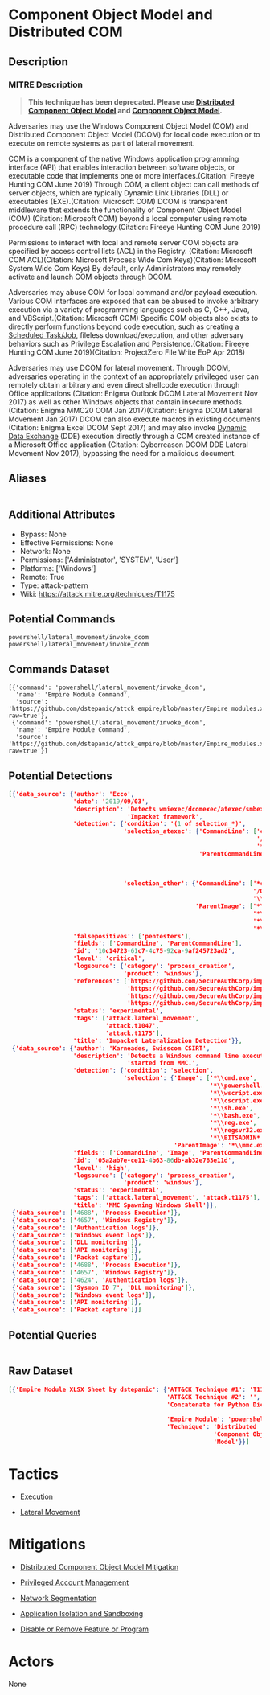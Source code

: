 
# Component Object Model and Distributed COM

## Description

### MITRE Description

> **This technique has been deprecated. Please use [Distributed Component Object Model](https://attack.mitre.org/techniques/T1021/003) and [Component Object Model](https://attack.mitre.org/techniques/T1559/001).**

Adversaries may use the Windows Component Object Model (COM) and Distributed Component Object Model (DCOM) for local code execution or to execute on remote systems as part of lateral movement. 

COM is a component of the native Windows application programming interface (API) that enables interaction between software objects, or executable code that implements one or more interfaces.(Citation: Fireeye Hunting COM June 2019) Through COM, a client object can call methods of server objects, which are typically Dynamic Link Libraries (DLL) or executables (EXE).(Citation: Microsoft COM) DCOM is transparent middleware that extends the functionality of Component Object Model (COM) (Citation: Microsoft COM) beyond a local computer using remote procedure call (RPC) technology.(Citation: Fireeye Hunting COM June 2019)

Permissions to interact with local and remote server COM objects are specified by access control lists (ACL) in the Registry. (Citation: Microsoft COM ACL)(Citation: Microsoft Process Wide Com Keys)(Citation: Microsoft System Wide Com Keys) By default, only Administrators may remotely activate and launch COM objects through DCOM.

Adversaries may abuse COM for local command and/or payload execution. Various COM interfaces are exposed that can be abused to invoke arbitrary execution via a variety of programming languages such as C, C++, Java, and VBScript.(Citation: Microsoft COM) Specific COM objects also exists to directly perform functions beyond code execution, such as creating a [Scheduled Task/Job](https://attack.mitre.org/techniques/T1053), fileless download/execution, and other adversary behaviors such as Privilege Escalation and Persistence.(Citation: Fireeye Hunting COM June 2019)(Citation: ProjectZero File Write EoP Apr 2018)

Adversaries may use DCOM for lateral movement. Through DCOM, adversaries operating in the context of an appropriately privileged user can remotely obtain arbitrary and even direct shellcode execution through Office applications (Citation: Enigma Outlook DCOM Lateral Movement Nov 2017) as well as other Windows objects that contain insecure methods.(Citation: Enigma MMC20 COM Jan 2017)(Citation: Enigma DCOM Lateral Movement Jan 2017) DCOM can also execute macros in existing documents (Citation: Enigma Excel DCOM Sept 2017) and may also invoke [Dynamic Data Exchange](https://attack.mitre.org/techniques/T1173) (DDE) execution directly through a COM created instance of a Microsoft Office application (Citation: Cyberreason DCOM DDE Lateral Movement Nov 2017), bypassing the need for a malicious document.

## Aliases

```

```

## Additional Attributes

* Bypass: None
* Effective Permissions: None
* Network: None
* Permissions: ['Administrator', 'SYSTEM', 'User']
* Platforms: ['Windows']
* Remote: True
* Type: attack-pattern
* Wiki: https://attack.mitre.org/techniques/T1175

## Potential Commands

```
powershell/lateral_movement/invoke_dcom
powershell/lateral_movement/invoke_dcom
```

## Commands Dataset

```
[{'command': 'powershell/lateral_movement/invoke_dcom',
  'name': 'Empire Module Command',
  'source': 'https://github.com/dstepanic/attck_empire/blob/master/Empire_modules.xlsx?raw=true'},
 {'command': 'powershell/lateral_movement/invoke_dcom',
  'name': 'Empire Module Command',
  'source': 'https://github.com/dstepanic/attck_empire/blob/master/Empire_modules.xlsx?raw=true'}]
```

## Potential Detections

```json
[{'data_source': {'author': 'Ecco',
                  'date': '2019/09/03',
                  'description': 'Detects wmiexec/dcomexec/atexec/smbexec from '
                                 'Impacket framework',
                  'detection': {'condition': '(1 of selection_*)',
                                'selection_atexec': {'CommandLine': ['cmd.exe '
                                                                     '/C '
                                                                     '*Windows\\\\Temp\\\\*&1'],
                                                     'ParentCommandLine': ['*svchost.exe '
                                                                           '-k '
                                                                           'netsvcs',
                                                                           'taskeng.exe*']},
                                'selection_other': {'CommandLine': ['*cmd.exe* '
                                                                    '/Q /c * '
                                                                    '\\\\\\\\127.0.0.1\\\\*&1*'],
                                                    'ParentImage': ['*\\wmiprvse.exe',
                                                                    '*\\mmc.exe',
                                                                    '*\\explorer.exe',
                                                                    '*\\services.exe']}},
                  'falsepositives': ['pentesters'],
                  'fields': ['CommandLine', 'ParentCommandLine'],
                  'id': '10c14723-61c7-4c75-92ca-9af245723ad2',
                  'level': 'critical',
                  'logsource': {'category': 'process_creation',
                                'product': 'windows'},
                  'references': ['https://github.com/SecureAuthCorp/impacket/blob/master/examples/wmiexec.py',
                                 'https://github.com/SecureAuthCorp/impacket/blob/master/examples/atexec.py',
                                 'https://github.com/SecureAuthCorp/impacket/blob/master/examples/smbexec.py',
                                 'https://github.com/SecureAuthCorp/impacket/blob/master/examples/dcomexec.py'],
                  'status': 'experimental',
                  'tags': ['attack.lateral_movement',
                           'attack.t1047',
                           'attack.t1175'],
                  'title': 'Impacket Lateralization Detection'}},
 {'data_source': {'author': 'Karneades, Swisscom CSIRT',
                  'description': 'Detects a Windows command line executable '
                                 'started from MMC.',
                  'detection': {'condition': 'selection',
                                'selection': {'Image': ['*\\cmd.exe',
                                                        '*\\powershell.exe',
                                                        '*\\wscript.exe',
                                                        '*\\cscript.exe',
                                                        '*\\sh.exe',
                                                        '*\\bash.exe',
                                                        '*\\reg.exe',
                                                        '*\\regsvr32.exe',
                                                        '*\\BITSADMIN*'],
                                              'ParentImage': '*\\mmc.exe'}},
                  'fields': ['CommandLine', 'Image', 'ParentCommandLine'],
                  'id': '05a2ab7e-ce11-4b63-86db-ab32e763e11d',
                  'level': 'high',
                  'logsource': {'category': 'process_creation',
                                'product': 'windows'},
                  'status': 'experimental',
                  'tags': ['attack.lateral_movement', 'attack.t1175'],
                  'title': 'MMC Spawning Windows Shell'}},
 {'data_source': ['4688', 'Process Execution']},
 {'data_source': ['4657', 'Windows Registry']},
 {'data_source': ['Authentication logs']},
 {'data_source': ['Windows event logs']},
 {'data_source': ['DLL monitoring']},
 {'data_source': ['API monitoring']},
 {'data_source': ['Packet capture']},
 {'data_source': ['4688', 'Process Execution']},
 {'data_source': ['4657', 'Windows Registry']},
 {'data_source': ['4624', 'Authentication logs']},
 {'data_source': ['Sysmon ID 7', 'DLL monitoring']},
 {'data_source': ['Windows event logs']},
 {'data_source': ['API monitoring']},
 {'data_source': ['Packet capture']}]
```

## Potential Queries

```json

```

## Raw Dataset

```json
[{'Empire Module XLSX Sheet by dstepanic': {'ATT&CK Technique #1': 'T1175',
                                            'ATT&CK Technique #2': '',
                                            'Concatenate for Python Dictionary': '"powershell/lateral_movement/invoke_dcom":  '
                                                                                 '["T1175"],',
                                            'Empire Module': 'powershell/lateral_movement/invoke_dcom',
                                            'Technique': 'Distributed '
                                                         'Component Object '
                                                         'Model'}}]
```

# Tactics


* [Execution](../tactics/Execution.md)

* [Lateral Movement](../tactics/Lateral-Movement.md)
    

# Mitigations


* [Distributed Component Object Model Mitigation](../mitigations/Distributed-Component-Object-Model-Mitigation.md)

* [Privileged Account Management](../mitigations/Privileged-Account-Management.md)
    
* [Network Segmentation](../mitigations/Network-Segmentation.md)
    
* [Application Isolation and Sandboxing](../mitigations/Application-Isolation-and-Sandboxing.md)
    
* [Disable or Remove Feature or Program](../mitigations/Disable-or-Remove-Feature-or-Program.md)
    

# Actors

None
